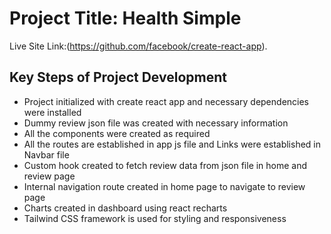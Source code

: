 # Project Title: Health Simple

Live Site Link:(https://github.com/facebook/create-react-app).

## Key Steps of Project Development
*   Project initialized with create react app and necessary dependencies were installed
*   Dummy review json file was created with necessary information
*   All the components were created as required
*   All the routes are established in app js file and Links were established in Navbar file
*   Custom hook created to fetch review data from json file in home and review page
*   Internal navigation route created in home page to navigate to review page
*   Charts created in dashboard using react recharts
*   Tailwind CSS framework is used for styling and responsiveness

